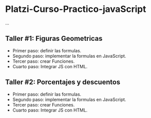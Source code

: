 # Platzi-Curso-Practico-javaScript

...

## Taller #1: Figuras Geometricas

- Primer paso: definir las formulas.
- Segundo paso: implementar la formulas en JavaScript.
- Tercer paso: crear Funciones.
- Cuarto paso: Integrar JS con HTML.

## Taller #2: Porcentajes y descuentos

- Primer paso: definir las formulas.
- Segundo paso: implementar la formulas en JavaScript.
- Tercer paso: crear Funciones.
- Cuarto paso: Integrar JS con HTML.
